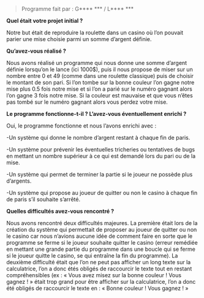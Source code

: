 > Programme fait par : G**** *** / L**** ***

**Quel était votre projet initial ?**

Notre but était de reproduire la roulette dans un casino où l’on pouvait parier une mise choisie parmi un somme d’argent définie.


**Qu’avez-vous réalisé ?**

Nous avons réalisé un programme qui nous donne une somme d’argent définie lorsqu’on le lance (ici 1000$), puis il nous propose de miser sur un nombre entre 0 et 49 (comme dans une roulette classique) puis de choisir le montant de son pari. Si l’on tombe sur la bonne couleur l’on gagne notre mise plus 0.5 fois notre mise et si l’on a parié sur le numéro gagnant alors l’on gagne 3 fois notre mise. Si la couleur est mauvaise et que vous n’êtes pas tombé sur le numéro gagnant alors vous perdez votre mise.


**Le programme fonctionne-t-il ? L’avez-vous éventuellement enrichi ?**

Oui, le programme fonctionne et nous l’avons enrichi avec :

-Un système qui donne le nombre d’argent restant à chaque fin de paris.

-Un système pour prévenir les éventuelles tricheries ou tentatives de bugs en mettant un nombre supérieur à ce qui est demandé lors du pari ou de la mise.

-Un système qui permet de terminer la partie si le joueur ne possède plus d’argents.

-Un système qui propose au joueur de quitter ou non le casino à chaque fin de paris s’il souhaite s’arrêté.


**Quelles difficultés avez-vous rencontré ?**

Nous avons rencontré deux difficultés majeures.
La première était lors de la création du système qui permettait de proposer au joueur de quitter ou non le casino car nous n’avions aucune idée de comment faire en sorte que le programme se ferme si le joueur souhaite quitter le casino (erreur remédiée en mettant une grande partie du programme dans une boucle qui se ferme si le joueur quitte le casino, se qui entraîne la fin du programme).
La deuxième difficulté était que l’on ne peut pas afficher un long texte sur la calculatrice, l’on a donc étés obligés de raccourcir le texte tout en restant compréhensibles (ex : « Vous avez misez sur la bonne couleur ! Vous gagnez ! »  était trop grand pour être afficher sur la calculatrice, l’on a donc été obligés de raccourcir le texte en : « Bonne couleur ! Vous gagnez ! »
